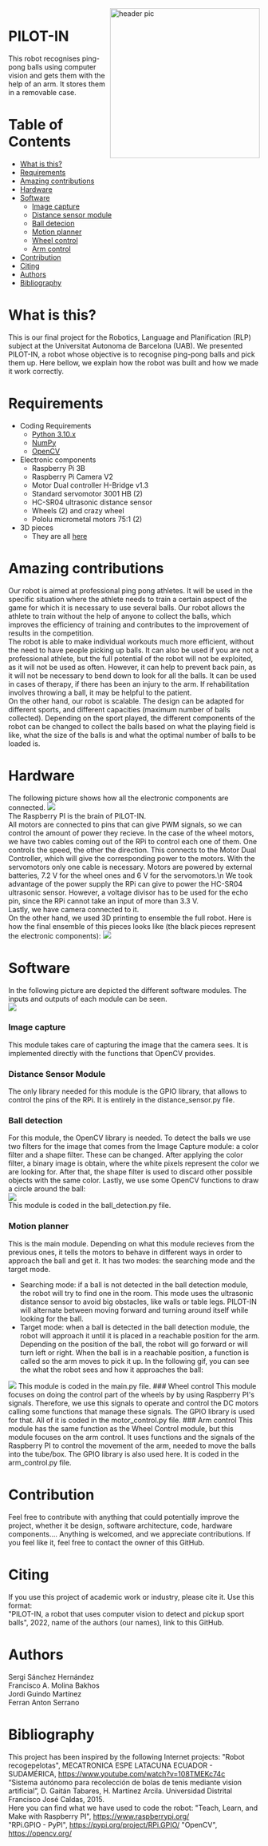 <img src="https://github.com/JordiGuindo/pilot-in/blob/main/images/PILOT-IN.jpeg" align="right" width="300" alt="header pic"/>

# PILOT-IN
This robot recognises ping-pong balls using computer vision and gets them with the help of an arm. It stores them in a removable case. 

# Table of Contents
   * [What is this?](#what-is-this)
   * [Requirements](#requirements)
   * [Amazing contributions](#amazing-contributions)
   * [Hardware](#hardware)
   * [Software](#software)
   	 * [Image capture](#image-capture)
   	 * [Distance sensor module](#distance-sensor-module)
   	 * [Ball detecion](#ball-detection)
	 * [Motion planner](#motion-planner)
   	 * [Wheel control](#wheel-control)
	 * [Arm control](#arm-control)
   * [Contribution](#contribution)
   * [Citing](#citing)
   * [Authors](#authors)
   * [Bibliography](#biblio)
# What is this?
This is our final project for the Robotics, Language and Planification (RLP) subject at the Universitat Autonoma de Barcelona (UAB). 
We presented PILOT-IN, a robot whose objective is to recognise ping-pong balls and pick them up. Here bellow, we explain how the robot was built and how we made it work correctly.
# Requirements
- Coding Requirements
	- [Python 3.10.x](https://www.python.org/)
	- [NumPy](https://numpy.org/)
	- [OpenCV](https://opencv.org/)
- Electronic components
	- Raspberry Pi 3B
	- Raspberry Pi Camera V2
	- Motor Dual controller H-Bridge v1.3
	- Standard servomotor 3001 HB (2)
	- HC-SR04 ultrasonic distance sensor
	- Wheels (2) and crazy wheel
	- Pololu micrometal motors 75:1 (2)
- 3D pieces
	- They are all [here](https://github.com/JordiGuindo/pilot-in/tree/main/3D)
# Amazing contributions
Our robot is aimed at professional ping pong athletes. It will be used in the specific situation where the athlete needs to train a certain aspect of the game for which it is necessary to use several balls. Our robot allows the athlete to train without the help of anyone to collect the balls, which improves the efficiency of training and contributes to the improvement of results in the competition.  
The robot is able to make individual workouts much more efficient, without the need to have people picking up balls.
It can also be used if you are not a professional athlete, but the full potential of the robot will not be exploited, as it will not be used as often. However, it can help to prevent back pain, as it will not be necessary to bend down to look for all the balls. It can be used in cases of therapy, if there has been an injury to the arm. If rehabilitation involves throwing a ball, it may be helpful to the patient.  
On the other hand, our robot is scalable. The design can be adapted for different sports, and different capacities (maximum number of balls collected). Depending on the sport played, the different components of the robot can be changed to collect the balls based on what the playing field is like, what the size of the balls is and what the optimal number of balls to be loaded is.  

# Hardware
The following picture shows how all the electronic components are connected. 
<img src="https://github.com/JordiGuindo/pilot-in/blob/main/images/hardware.jpg"/>  
The Raspberry PI is the brain of PILOT-IN.  
All motors are connected to pins that can give PWM signals, so we can control the amount of power
they recieve. In the case of the wheel motors, we have two cables coming out of the RPi to control each one of them. One controls the speed, the other the direction. 
This connects to the Motor Dual Controller, which will give the corresponding power to the motors. 
With the servomotors only one cable is necessary. Motors are powered by external batteries, 7.2 V for the wheel ones and 6 V for the servomotors.\n
We took advantage of the power supply the RPi can give to power the HC-SR04 ultrasonic sensor. However, a voltage divisor has to be used for the echo pin, 
since the RPi cannot take an input of more than 3.3 V.  
Lastly, we have camera connected to it.    
On the other hand, we used 3D printing to ensemble the full robot. Here is how the final ensemble of this pieces looks like (the black pieces represent the electronic components):
<img src="https://github.com/JordiGuindo/pilot-in/blob/main/images/final_ensemble.png"/>  

# Software
In the following picture are depicted the different software modules. The inputs and outputs of each module can be seen.  
<img src="https://github.com/JordiGuindo/pilot-in/blob/main/images/software_modules.jpg"/>
### Image capture
This module takes care of capturing the image that the camera sees. It is implemented directly with the functions that OpenCV provides.
### Distance Sensor Module  
The only library needed for this module is the GPIO library, that allows to control the pins of the RPi. It is entirely in the distance_sensor.py file.
### Ball detection
For this module, the OpenCV library is needed. To detect the balls we use two filters for the image that comes from the Image Capture module: a color filter
and a shape filter. These can be changed. After applying the color filter, a binary image is obtain, where the white pixels represent the color we are looking for.
After that, the shape filter is used to discard other possible objects with the same color. Lastly, we use some OpenCV functions to draw a circle around the ball:  
<img src="https://github.com/JordiGuindo/pilot-in/blob/main/images/ball_detection.jpg"/>  
This module is coded in the ball_detection.py file. 
### Motion planner
This is the main module. Depending on what this module recieves from the previous ones, it tells the motors to behave in different ways in order to approach the ball
and get it. It has two modes: the searching mode and the target mode. 
- Searching mode: if a ball is not detected in the ball detection module, the robot will try to find one in the room. This mode uses the ultrasonic distance sensor
to avoid big obstacles, like walls or table legs. PILOT-IN will alternate between moving forward and turning around itself while looking for the ball.
- Target mode: when a ball is detected in the ball detection module, the robot will approach it until it is placed in a reachable position for the arm. Depending on the 
position of the ball, the robot will go forward or will turn left or right. When the ball is in a reachable position, a function is called so the arm moves to pick it up. 
In the following gif, you can see the what the robot sees and how it approaches the ball:
<img src="https://github.com/JordiGuindo/pilot-in/blob/main/images/motion_planner.gif"/>  
This module is coded in the main.py file.  
### Wheel control 
This module focuses on doing the control part of the wheels by by using Raspberry PI's signals. Therefore, we use this signals to operate and control the DC motors calling some functions that manage these signals. 
The GPIO library is used for that. All of it is coded in the motor_control.py file.  
### Arm control 
This module has the same function as the Wheel Control module, but this module focuses on the arm control. It uses functions and the signals of the Raspberry PI to control the movement of the arm, needed to move the balls into the tube/box.
The GPIO library is also used here. It is coded in the arm_control.py file. 

# Contribution
Feel free to contribute with anything that could potentially improve the project, whether it be design, software architecture, code, hardware components.... Anything is welcomed, and we appreciate contributions.
If you feel like it, feel free to contact the owner of this GitHub. 

# Citing
If you use this project of academic work or industry, please cite it. 
Use this format:   
"PILOT-IN, a robot that uses computer vision to detect and pickup sport balls", 2022, name of the authors (our names), link to this GitHub.

# Authors
Sergi Sánchez Hernández  
Francisco A. Molina Bakhos  
Jordi Guindo Martínez  
Ferran Anton Serrano  

# Bibliography
This project has been inspired by the following Internet projects:
"Robot recogepelotas", MECATRONICA ESPE LATACUNA ECUADOR - SUDAMÉRICA, https://www.youtube.com/watch?v=108TMEKc74c  
“Sistema autónomo para recolección de bolas de tenis mediante vision artificial”, D. Gaitán Tabares, H. Martínez Arcila. Universidad Distrital Francisco José Caldas, 2015.  
Here you can find what we have used to code the robot: 
"Teach, Learn, and Make with Raspberry PI", https://www.raspberrypi.org/  
"RPi.GPIO - PyPI", https://pypi.org/project/RPi.GPIO/
"OpenCV", https://opencv.org/

